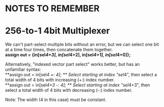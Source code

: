 # NOTES TO REMEMBER

# 256-to-1 4bit Multiplexer
 We can't part-select multiple bits without an error, but we can select one bit at a time four times, then concatenate them together.
 <br>**assign out = {in[sel*4+3], in[sel*4+2], in[sel*4+1], in[sel*4+0]};**

Alternatively, "indexed vector part select" works better, but has an unfamiliar syntax:
  <br> **assign out = in[sel*4 +: 4];	** Select starting at index "sel*4", then select a total width of 4 bits with increasing (+:) index number.
	<br> **assign out = in[sel*4+3 -: 4];	** Select starting at index "sel*4+3", then select a total width of 4 bits with decreasing (-:) index number.

 
 Note: The width (4 in this case) must be constant.

